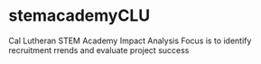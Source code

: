 # stemacademyCLU
Cal Lutheran STEM Academy Impact Analysis
Focus is to identify recruitment rrends and evaluate project success
